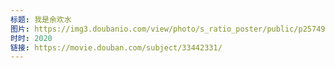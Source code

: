 ```yaml
---
标题: 我是余欢水
图片: https://img3.doubanio.com/view/photo/s_ratio_poster/public/p2574916002.jpg
时时: 2020
链接: https://movie.douban.com/subject/33442331/
---
```

